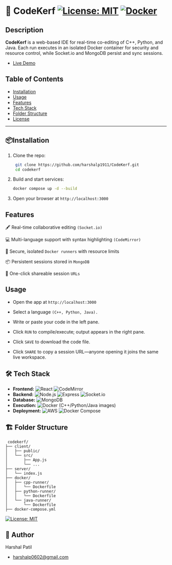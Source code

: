 # 🚀 CodeKerf [![License: MIT](https://img.shields.io/badge/License-MIT-blue.svg)](LICENSE)  [![Docker](https://img.shields.io/badge/Docker-ready-blue.svg)](https://www.docker.com/)  

## Description  
**CodeKerf** is a web-based IDE for real-time co-editing of C++, Python, and Java. Each run executes in an isolated Docker container for security and resource control, while Socket.io and MongoDB persist and sync sessions.
  -  [Live Demo](https://your-demo-link.com)

## Table of Contents  
- [Installation](#installation)  
- [Usage](#usage)  
- [Features](#features)  
- [Tech Stack](#tech-stack)  
- [Folder Structure](#folder-structure)  
- [License](#license)  


---

## 📦Installation  
1. Clone the repo:  
   ```bash
    git clone https://github.com/harshalp1911/CodeKerf.git
    cd codekerf
2. Build and start services:

   ```bash
   docker compose up -d --build
3. Open your browser at `http://localhost:3000`

## Features
🖋 Real-time collaborative editing `(Socket.io)`

💻 Multi-language support with syntax highlighting `(CodeMirror)`

🐳 Secure, isolated `Docker runners` with resource limits

📦 Persistent sessions stored in `MongoDB`

🔗 One-click shareable session `URLs`

## Usage
- Open the app at `http://localhost:3000`

- Select a language `(C++, Python, Java).`

- Write or paste your code in the left pane.

- Click `RUN` to compile/execute; output appears in the right pane.

- Click `SAVE` to download the code file.

- Click `SHARE` to copy a session URL—anyone opening it joins the same live workspace.


##  🛠️ Tech Stack

- **Frontend:**   ![React](https://img.shields.io/badge/React-20232A?logo=react&logoColor=61DAFB) ![CodeMirror](https://img.shields.io/badge/CodeMirror-000000?logo=codemirror&logoColor=white)
- **Backend:** ![Node.js](https://img.shields.io/badge/Node.js-339933?logo=node.js&logoColor=white) ![Express](https://img.shields.io/badge/Express-000000?logo=express&logoColor=white) ![Socket.io](https://img.shields.io/badge/Socket.io-010101?logo=socket.io&logoColor=white)   
- **Database:** ![MongoDB](https://img.shields.io/badge/MongoDB-47A248?logo=mongodb&logoColor=white) 
- **Execution:**   ![Docker](https://img.shields.io/badge/Docker-2496ED?logo=docker&logoColor=white) (C++/Python/Java images)
-  **Deployment:**  ![AWS](https://img.shields.io/badge/AWS-232F3E?logo=amazonaws&logoColor=white) ![Docker Compose](https://img.shields.io/badge/Docker--Compose-2496ED?logo=docker&logoColor=white)

## 🏗️  Folder Structure
 ```text
  codekerf/
 ├── client/            
 │   ├── public/        
 │   └── src/           
 │       ├── App.js     
 │       └── ...        
 ├── server/            
 │   └── index.js       
 ├── docker/            
 │   ├── cpp-runner/    
 │   │   └── Dockerfile 
 │   ├── python-runner/ 
 │   │   └── Dockerfile 
 │   └── java-runner/   
 │       └── Dockerfile 
 ├── docker-compose.yml           
```

[![License: MIT](https://img.shields.io/badge/License-MIT-yellow.svg)](https://opensource.org/licenses/MIT)

## 📇 Author

Harshal Patil 
- [harshalp0602@gmail.com](#license)  


